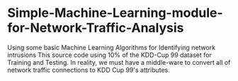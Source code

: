 # Simple-Machine-Learning-module-for-Network-Traffic-Analysis
Using some basic Machine Learning Algorithms for Identifying network intrusions
This source code using 10% of the KDD-Cup 99 dataset for Training and Testing. In reality, we must have a middle-ware to convert all of network traffic connections to KDD Cup 99's attributes.
